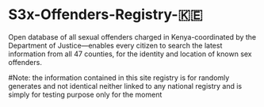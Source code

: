 # S3x-Offenders-Registry-:kenya: 

Open database of all sexual offenders charged in Kenya-coordinated by the Department of Justice—enables every citizen to search the latest information from all 47 counties, for the identity and location of known sex offenders.

#Note: 
the information contained in this site registry is for randomly generates and not identical neither linked to any national registry and is simply for testing purpose only for the moment
